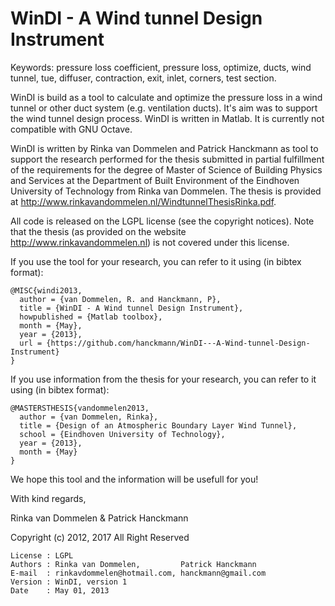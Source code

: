 WinDI - A Wind tunnel Design Instrument
=======================================

Keywords: pressure loss coefficient, pressure loss, optimize, ducts, wind tunnel, tue, diffuser, contraction, exit, inlet, corners, test section.

WinDI is build as a tool to calculate and optimize the pressure loss in 
a wind tunnel or other duct system (e.g. ventilation ducts). It's aim 
was to support the wind tunnel design process. WinDI is written in 
Matlab. It is currently not compatible with GNU Octave.

WinDI is written by Rinka van Dommelen and Patrick Hanckmann as tool to 
support the research performed for the thesis submitted in partial 
fulfillment of the requirements for the degree of Master of Science of 
Building Physics and Services at the Department of Built Environment of 
the Eindhoven University of Technology from Rinka van Dommelen. The thesis
is provided at http://www.rinkavandommelen.nl/WindtunnelThesisRinka.pdf.

All code is released on the LGPL license (see the copyright notices). 
Note that the thesis (as provided on the website 
http://www.rinkavandommelen.nl) is not covered under this license.

If you use the tool for your research, you can refer to it using 
(in bibtex format):

	@MISC{windi2013,
	  author = {van Dommelen, R. and Hanckmann, P},
	  title = {WinDI - A Wind tunnel Design Instrument},
	  howpublished = {Matlab toolbox},
	  month = {May},
	  year = {2013},
	  url = {https://github.com/hanckmann/WinDI---A-Wind-tunnel-Design-Instrument}
	}

If you use information from the thesis for your research, you can refer to it
using (in bibtex format):

	@MASTERSTHESIS{vandommelen2013,
	  author = {van Dommelen, Rinka},
	  title = {Design of an Atmospheric Boundary Layer Wind Tunnel},
	  school = {Eindhoven University of Technology},
	  year = {2013},
	  month = {May}
	}

We hope this tool and the information will be usefull for you!

With kind regards,

 Rinka van Dommelen & Patrick Hanckmann
     


Copyright (c) 2012, 2017 All Right Reserved

	License : LGPL
	Authors : Rinka van Dommelen,         Patrick Hanckmann
	E-mail  : rinkavdommelen@hotmail.com, hanckmann@gmail.com
	Version : WinDI, version 1
	Date    : May 01, 2013
